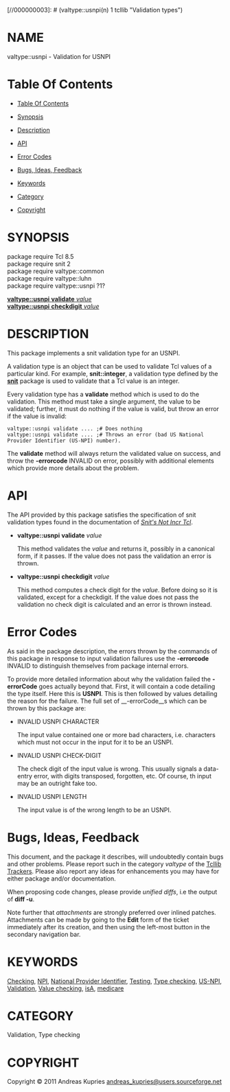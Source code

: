 
[//000000001]: # (valtype::usnpi - Validation types)
[//000000002]: # (Generated from file 'vtype.inc' by tcllib/doctools with format 'markdown')
[//000000003]: # (valtype::usnpi(n) 1 tcllib "Validation types")

# NAME

valtype::usnpi - Validation for USNPI

# <a name='toc'></a>Table Of Contents

  -  [Table Of Contents](#toc)

  -  [Synopsis](#synopsis)

  -  [Description](#section1)

  -  [API](#section2)

  -  [Error Codes](#section3)

  -  [Bugs, Ideas, Feedback](#section4)

  -  [Keywords](#keywords)

  -  [Category](#category)

  -  [Copyright](#copyright)

# <a name='synopsis'></a>SYNOPSIS

package require Tcl 8.5  
package require snit 2  
package require valtype::common  
package require valtype::luhn  
package require valtype::usnpi ?1?  

[__valtype::usnpi__ __validate__ *value*](#1)  
[__valtype::usnpi__ __checkdigit__ *value*](#2)  

# <a name='description'></a>DESCRIPTION

This package implements a snit validation type for an USNPI.

A validation type is an object that can be used to validate Tcl values of a
particular kind. For example, __snit::integer__, a validation type defined by
the __[snit](../snit/snit.md)__ package is used to validate that a Tcl value is
an integer.

Every validation type has a __validate__ method which is used to do the
validation. This method must take a single argument, the value to be validated;
further, it must do nothing if the value is valid, but throw an error if the
value is invalid:

    valtype::usnpi validate .... ;# Does nothing
    valtype::usnpi validate .... ;# Throws an error (bad US National Provider Identifier (US-NPI) number).

The __validate__ method will always return the validated value on success, and
throw the __-errorcode__ INVALID on error, possibly with additional elements
which provide more details about the problem.

# <a name='section2'></a>API

The API provided by this package satisfies the specification of snit validation
types found in the documentation of *[Snit's Not Incr Tcl](../snit/snit.md)*.

  - <a name='1'></a>__valtype::usnpi__ __validate__ *value*

    This method validates the *value* and returns it, possibly in a canonical
    form, if it passes. If the value does not pass the validation an error is
    thrown.

  - <a name='2'></a>__valtype::usnpi__ __checkdigit__ *value*

    This method computes a check digit for the *value*. Before doing so it is
    validated, except for a checkdigit. If the value does not pass the
    validation no check digit is calculated and an error is thrown instead.

# <a name='section3'></a>Error Codes

As said in the package description, the errors thrown by the commands of this
package in response to input validation failures use the __-errorcode__ INVALID
to distinguish themselves from package internal errors.

To provide more detailed information about why the validation failed the
__-errorCode__ goes actually beyond that. First, it will contain a code
detailing the type itself. Here this is __USNPI__. This is then followed by
values detailing the reason for the failure. The full set of __-errorCode__s
which can be thrown by this package are:

  - INVALID USNPI CHARACTER

    The input value contained one or more bad characters, i.e. characters which
    must not occur in the input for it to be an USNPI.

  - INVALID USNPI CHECK-DIGIT

    The check digit of the input value is wrong. This usually signals a
    data-entry error, with digits transposed, forgotten, etc. Of course, th
    input may be an outright fake too.

  - INVALID USNPI LENGTH

    The input value is of the wrong length to be an USNPI.

# <a name='section4'></a>Bugs, Ideas, Feedback

This document, and the package it describes, will undoubtedly contain bugs and
other problems. Please report such in the category *valtype* of the [Tcllib
Trackers](http://core.tcl.tk/tcllib/reportlist). Please also report any ideas
for enhancements you may have for either package and/or documentation.

When proposing code changes, please provide *unified diffs*, i.e the output of
__diff -u__.

Note further that *attachments* are strongly preferred over inlined patches.
Attachments can be made by going to the __Edit__ form of the ticket immediately
after its creation, and then using the left-most button in the secondary
navigation bar.

# <a name='keywords'></a>KEYWORDS

[Checking](../../../../index.md#checking), [NPI](../../../../index.md#npi),
[National Provider
Identifier](../../../../index.md#national_provider_identifier),
[Testing](../../../../index.md#testing), [Type
checking](../../../../index.md#type_checking),
[US-NPI](../../../../index.md#us_npi),
[Validation](../../../../index.md#validation), [Value
checking](../../../../index.md#value_checking), [isA](../../../../index.md#isa),
[medicare](../../../../index.md#medicare)

# <a name='category'></a>CATEGORY

Validation, Type checking

# <a name='copyright'></a>COPYRIGHT

Copyright &copy; 2011 Andreas Kupries <andreas_kupries@users.sourceforge.net>
